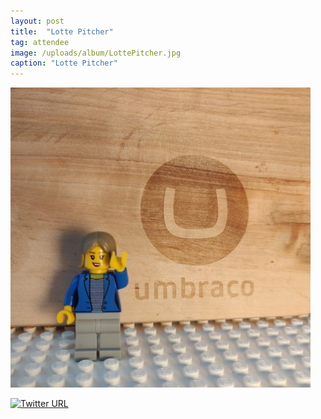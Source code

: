 ```yaml
---
layout: post
title:  "Lotte Pitcher"
tag: attendee
image: /uploads/album/LottePitcher.jpg
caption: "Lotte Pitcher"
---
```


![](/uploads/album/LottePitcher.jpg)


[![Twitter URL](https://img.shields.io/twitter/url/https/twitter.com/lottepitcher.svg?style=social&label=Follow%20%40lottepitcher)](https://twitter.com/lottepitcher)
